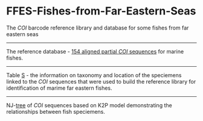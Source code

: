 # FFES-Fishes-from-Far-Eastern-Seas
The *COI* barcode reference library and database for some fishes from far eastern seas 

----
The reference database - [154 aligned partial *COI* sequences](https://github.com/Sturcoal/FFES-Fishes-from-Far-Eastern-Seas-/blob/master/Far%20Eastern%20marine%20fishes%20COI%20aligned%20seq.fasta) for marine fishes.  

----
Table [S](https://github.com/Sturcoal/FFES-Fishes-from-Far-Eastern-Seas-/blob/master/Table%20man%20numb.csv) - the information on taxonomy and location of the speciemens linked to the *COI* sequences that were used to build the reference library for identification of marime far eastern fishes.

----
NJ-[tree](https://github.com/Sturcoal/FFES-Fishes-from-Far-Eastern-Seas-/blob/master/tree%2028112019.PDF) of *COI* sequences based on K2P model demonstrating the relationships between fish speciemens.   



